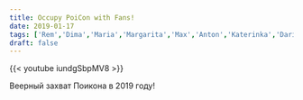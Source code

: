 ```yaml
---
title: Occupy PoiCon with Fans!
date: 2019-01-17
tags: ['Rem','Dima','Maria','Margarita','Max','Anton','Katerinka','Daria','Katerina Shanko']
draft: false
---
```

{{< youtube  iundgSbpMV8 >}}

Веерный захват Поикона в 2019 году!
